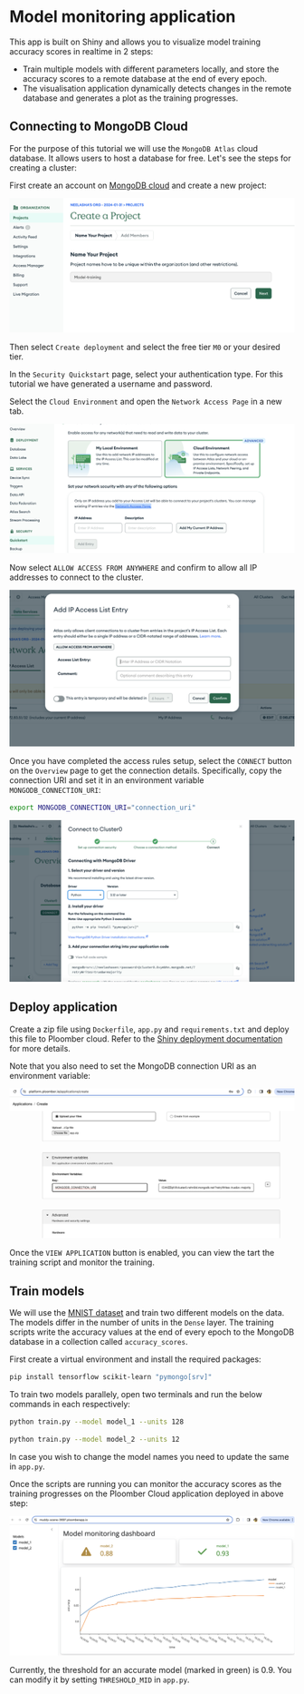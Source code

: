 # Model monitoring application

This app is built on Shiny and allows you to visualize model training accuracy scores in realtime in 2 steps:

* Train multiple models with different parameters locally, and store the accuracy scores to a remote database at the end of every epoch.
* The visualisation application dynamically detects changes in the remote database and generates a plot as the training progresses.

## Connecting to MongoDB Cloud

For the purpose of this tutorial we will use the `MongoDB Atlas` cloud database. It allows users to host a database for free.
Let's see the steps for creating a cluster:

First create an account on [MongoDB cloud](https://www.mongodb.com/atlas/database) and create a new project:

![](./static/create-project.png)

Then select `Create deployment` and select the free tier `M0` or your desired tier. 

In the `Security Quickstart` page, select your authentication type. For this tutorial we have generated a username and password.

Select the `Cloud Environment` and open the `Network Access Page` in a new tab.

![](./static/network-access.png)

Now select `ALLOW ACCESS FROM ANYWHERE` and confirm to allow all IP addresses to connect to the cluster.

![](./static/ip-access.png)

Once you have completed the access rules setup, select the `CONNECT` button on the `Overview` page to get the connection details. Specifically, copy the connection URI and set it in an environment variable `MONGODB_CONNECTION_URI`:

```bash
export MONGODB_CONNECTION_URI="connection_uri"
```

![](./static/connect.png)

## Deploy application

Create a zip file using `Dockerfile`, `app.py` and `requirements.txt` and deploy this file to Ploomber cloud.
Refer to the [Shiny deployment documentation](https://docs.cloud.ploomber.io/en/latest/apps/shiny.html) for more details.

Note that you also need to set the MongoDB connection URI as an environment variable:

![](./static/env-variable.png)

Once the `VIEW APPLICATION` button is enabled, you can view the tart the training script and monitor the training.

## Train models

We will use the [MNIST dataset](https://www.tensorflow.org/datasets/catalog/mnist) and train two different models on the data. The models differ in the number of units in the `Dense` layer.
The training scripts write the accuracy values at the end of every epoch to the MongoDB database in a collection called `accuracy_scores`.

First create a virtual environment and install the required packages:

```bash
pip install tensorflow scikit-learn "pymongo[srv]"
```

To train two models parallely, open two terminals and run the below commands in each respectively:

```bash
python train.py --model model_1 --units 128
```

```bash
python train.py --model model_2 --units 12
```

In case you wish to change the model names you need to update the same in `app.py`.

Once the scripts are running you can monitor the accuracy scores as the training progresses on the Ploomber Cloud application deployed in above step:

![](./static/monitor.png)

Currently, the threshold for an accurate model (marked in green) is 0.9. You can modify it by setting `THRESHOLD_MID` in `app.py`.
